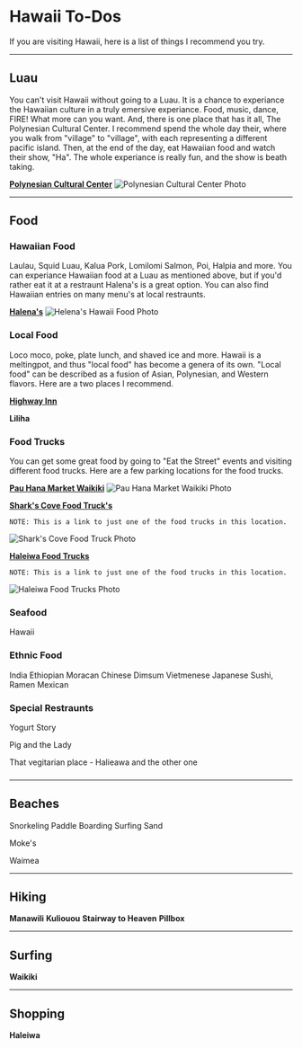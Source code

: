 # Hawaii To-Dos
If you are visiting Hawaii, here is a list of things I recommend you try.

---

## Luau
You can't visit Hawaii without going to a Luau. It is a chance to experiance the Hawaiian culture in a truly emersive experiance. Food, music, dance, FIRE! What more can you want. And, there is one place that has it all, The Polynesian Cultural Center. I recommend spend the whole day their, where you walk from "village" to "village", with each representing a different pacific island. Then, at the end of the day, eat Hawaiian food and watch their show, "Ha". The whole experiance is really fun, and the show is beath taking. 

[__Polynesian Cultural Center__](https://www.yelp.com/biz/polynesian-cultural-center-laie-3?utm_campaign=www_business_share_popup&utm_medium=copy_link&utm_source=(direct))
![Polynesian Cultural Center Photo][PCC]

---

## Food

### Hawaiian Food
Laulau, Squid Luau, Kalua Pork, Lomilomi Salmon, Poi, Halpia and more. You can experiance Hawaiian food at a Luau as mentioned above, but if you'd rather eat it at a restraunt Halena's is a great option. You can also find Hawaiian entries on many menu's at local restraunts.

[__Halena's__](https://www.yelp.com/biz/helenas-hawaiian-food-honolulu?utm_campaign=www_business_share_popup&utm_medium=copy_link&utm_source=(direct))
![Helena's Hawaii Food Photo][HELENA]

### Local Food
 Loco moco, poke, plate lunch, and shaved ice and more. Hawaii is a meltingpot, and thus "local food" has become a genera of its own. "Local food" can be described as a fusion of Asian, Polynesian, and Western flavors. Here are a two places I recommend.

[__Highway Inn__](https://www.yelp.com/biz/highway-inn-restaurant-kakaako-honolulu?utm_campaign=www_business_share_popup&utm_medium=copy_link&utm_source=(direct))

__Liliha__

### Food Trucks
You can get some great food by going to "Eat the Street" events and visiting different food trucks. Here are a few parking locations for the food trucks.

[__Pau Hana Market Waikiki__](https://www.yelp.com/biz/pau-hana-market-waikiki-honolulu?utm_campaign=www_business_share_popup&utm_medium=copy_link&utm_source=(direct))
![Pau Hana Market Waikiki Photo][PAUHANA]

[__Shark's Cove Food Truck's__](https://www.yelp.com/biz/north-shore-tacos-food-truck-haleiwa?utm_campaign=www_business_share_popup&utm_medium=copy_link&utm_source=(direct))
```
NOTE: This is a link to just one of the food trucks in this location.
```
![Shark's Cove Food Truck Photo][SHARKTRUCK]

[__Haleiwa Food Trucks__](https://www.yelp.com/biz/surf-n-salsa-haleiwa?utm_campaign=www_business_share_popup&utm_medium=copy_link&utm_source=(direct))
```
NOTE: This is a link to just one of the food trucks in this location.
```
![Haleiwa Food Trucks Photo][HALETRUCK]

### Seafood
Hawaii

### Ethnic Food
India
Ethiopian
Moracan
Chinese
Dimsum
Vietmenese
Japanese Sushi, Ramen
Mexican




### Special Restraunts

Yogurt Story

Pig and the Lady

That vegitarian place - Halieawa and the other one

### 

---

## Beaches
Snorkeling 
Paddle Boarding
Surfing
Sand

Moke's

Waimea

---

## Hiking

__Manawili__
__Kuliouou__
__Stairway to Heaven__
__Pillbox__



---

## Surfing

__Waikiki__

---


## Shopping

__Haleiwa__


[PCC]: https://www.polynesia.com/wp-content/uploads/2017/06/Fireknife_more_fire.jpg "Polynesian Cultural Center Luau"
[HELENA]: https://s3-media4.fl.yelpcdn.com/bphoto/BfuX4Icuh2n__T2MqIDjNw/o.jpg "Helena's Hawaii Food"
[PAUHANA]: https://s3-media2.fl.yelpcdn.com/bphoto/R-oJTtuJNSvoEq-qNo9seg/o.jpg "Pau Hana Food Trucks"
[SHARKTRUCK]: https://s3-media2.fl.yelpcdn.com/bphoto/BlfLlxwS3PzUwkpyEjkSIQ/o.jpg "Shark's Cove Food Trucks"
[HALETRUCK]: https://s3-media3.fl.yelpcdn.com/bphoto/y8noq4izGexeU8aCQhtmXQ/o.jpg "Haleiwa Food Trucks"

